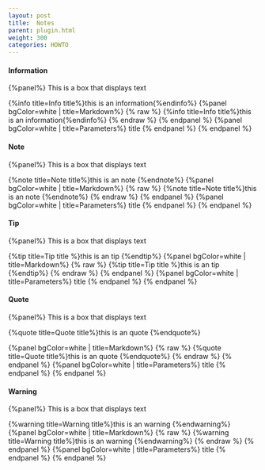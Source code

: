 ```yaml
---
layout: post
title:  Notes
parent: plugin.html
weight: 300
categories: HOWTO
---
```



#### Information

{%panel%}
This is a box that displays text

{%info title=Info title%}this is an information{%endinfo%}
{%panel bgColor=white | title=Markdown%}
{% raw  %}
{%info title=Info title%}this is an information{%endinfo%}
{% endraw  %}
{% endpanel %}
{%panel bgColor=white | title=Parameters%}
title
{% endpanel %}
{% endpanel %}


#### Note

{%panel%}
This is a box that displays text

{%note title=Note title%}this is an note {%endnote%}
{%panel bgColor=white | title=Markdown%}
{% raw  %}
{%note title=Note title%}this is an note {%endnote%}
{% endraw  %}
{% endpanel %}
{%panel bgColor=white | title=Parameters%}
title
{% endpanel %}
{% endpanel %}

#### Tip

{%panel%}
This is a box that displays text

{%tip title=Tip title %}this is an tip {%endtip%}
{%panel bgColor=white | title=Markdown%}
{% raw  %}
{%tip title=Tip title %}this is an tip {%endtip%}
{% endraw  %}
{% endpanel %}
{%panel bgColor=white | title=Parameters%}
title
{% endpanel %}
{% endpanel %}

#### Quote

{%panel%}
This is a box that displays text

{%quote title=Quote title%}this is an quote {%endquote%}

{%panel bgColor=white | title=Markdown%}
{% raw  %}
{%quote title=Quote title%}this is an quote {%endquote%}
{% endraw  %}
{% endpanel %}
{%panel bgColor=white | title=Parameters%}
title
{% endpanel %}
{% endpanel %}


#### Warning

{%panel%}
This is a box that displays text

{%warning title=Warning title%}this is an warning {%endwarning%}
{%panel bgColor=white | title=Markdown%}
{% raw  %}
{%warning title=Warning title%}this is an warning {%endwarning%}
{% endraw  %}
{% endpanel %}
{%panel bgColor=white | title=Parameters%}
title
{% endpanel %}
{% endpanel %}





